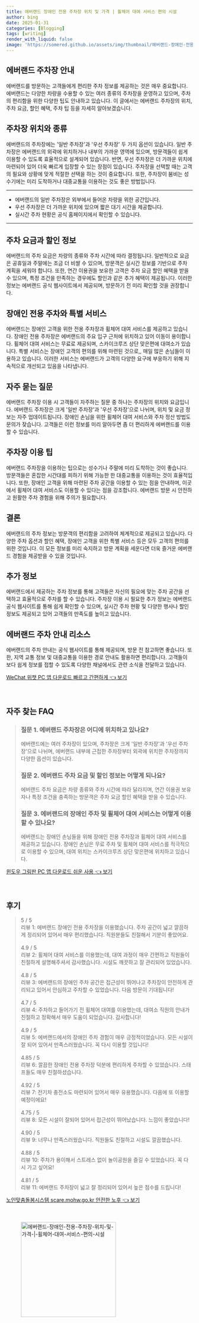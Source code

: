 ```yaml
---
title: 에버랜드 장애인 전용 주차장 위치 및 가격 | 휠체어 대여 서비스 편의 시설
author: bing
date: 2025-01-31
categories: [Blogging]
tags: [writing]
render_with_liquid: false
image: 'https://somered.github.io/assets/img/thumbnail/에버랜드-장애인-전용-주차장-위치-및-가격-|-휠체어-대여-서비스-편의-시설.webp'
---
```



<h2 id='에버랜드 주차장 안내'>에버랜드 주차장 안내</h2>

<p>에버랜드를 방문하는 고객들에게 편리한 주차 정보를 제공하는 것은 매우 중요합니다. 에버랜드는 다양한 차량을 수용할 수 있는 여러 종류의 주차장을 운영하고 있으며, 주차의 편리함을 위한 다양한 팁도 안내하고 있습니다. 이 글에서는 에버랜드 주차장의 위치, 주차 요금, 할인 혜택, 주차 팁 등을 자세히 알아보겠습니다.</p>

<h2 id='주차장 위치와 종류'>주차장 위치와 종류</h2>

<p>에버랜드의 주차장에는 '일반 주차장'과 '우선 주차장' 두 가지 옵션이 있습니다. 일반 주차장은 에버랜드의 외곽에 위치하거나 내부의 가까운 영역에 있으며, 방문객들이 쉽게 이용할 수 있도록 효율적으로 설계되어 있습니다. 반면, 우선 주차장은 더 가까운 위치에 마련되어 있어 더욱 빠르게 입장할 수 있는 장점이 있습니다. 주차장을 선택할 때는 고객의 필요와 상황에 맞게 적절한 선택을 하는 것이 중요합니다. 또한, 주차장이 붐비는 성수기에는 미리 도착하거나 대중교통을 이용하는 것도 좋은 방법입니다.</p>

<hr />

<ul>
    <li>에버랜드의 일반 주차장은 외부에서 들어온 차량을 위한 공간입니다.</li>
    <li>우선 주차장은 더 가까운 위치에 있으며 짧은 대기 시간을 제공합니다.</li>
    <li>실시간 주차 현황은 공식 홈페이지에서 확인할 수 있습니다.</li>
</ul>

<hr />

<h2 id='주차 요금과 할인 정보'>주차 요금과 할인 정보</h2>

<p>에버랜드의 주차 요금은 차량의 종류와 주차 시간에 따라 결정됩니다. 일반적으로 요금은 공휴일과 주말에는 조금 더 비쌀 수 있으며, 방문객은 실시간 정보를 기반으로 주차 계획을 세워야 합니다. 또한, 연간 이용권을 보유한 고객은 주차 요금 할인 혜택을 받을 수 있으며, 특정 조건을 만족하는 경우에도 할인과 같은 추가 혜택이 제공됩니다. 이러한 정보는 에버랜드 공식 웹사이트에서 제공되며, 방문하기 전 미리 확인할 것을 권장합니다.</p>

<h2 id='장애인 전용 주차와 특별 서비스'>장애인 전용 주차와 특별 서비스</h2>

<p>에버랜드는 장애인 고객을 위한 전용 주차장과 휠체어 대여 서비스를 제공하고 있습니다. 장애인 전용 주차장은 에버랜드의 주요 입구 근처에 위치하고 있어 이동이 용이합니다. 휠체어 대여 서비스는 무료로 제공되며, 스카이크루즈 상단 맞은편에 대여소가 있습니다. 특별 서비스는 장애인 고객의 편의를 위해 마련된 것으로,, 매일 많은 손님들이 이용하고 있습니다. 이러한 서비스는 에버랜드가 고객의 다양한 요구에 부응하기 위해 지속적으로 개선되고 있음을 나타냅니다.</p>

<h2 id='자주 묻는 질문'>자주 묻는 질문</h2>

<p>에버랜드 주차장 이용 시 고객들이 자주하는 질문 중 하나는 주차장의 위치와 요금입니다. 에버랜드 주차장은 크게 '일반 주차장'과 '우선 주차장'으로 나뉘며, 위치 및 요금 정보는 자주 업데이트됩니다. 장애인 손님을 위한 휠체어 대여 서비스와 주차 정산 방법도 문의가 잦습니다. 고객들은 이런 정보를 미리 알아두면 좀 더 편리하게 에버랜드를 이용할 수 있습니다.</p>

<h2 id='주차장 이용 팁'>주차장 이용 팁</h2>

<p>에버랜드 주차장을 이용하는 팁으로는 성수기나 주말에 미리 도착하는 것이 좋습니다. 방문객들은 혼잡한 시간대를 피하기 위해 가능한 한 대중교통을 이용하는 것이 효율적입니다. 또한, 장애인 고객을 위해 마련된 주차 공간을 이용할 수 있는 점을 안내하며, 이곳에서 휠체어 대여 서비스도 이용할 수 있다는 점을 강조합니다. 에버랜드 방문 시 안전하고 원활한 주차 경험을 위해 주의가 필요합니다.</p>

<h2 id='결론'>결론</h2>

<p>에버랜드의 주차 정보는 방문객의 편리함을 고려하여 체계적으로 제공되고 있습니다. 다양한 주차 옵션과 할인 혜택, 장애인 고객을 위한 특별 서비스 등은 모두 고객의 편의를 위한 것입니다. 이 모든 정보를 미리 숙지하고 방문 계획을 세운다면 더욱 즐거운 에버랜드 경험을 제공받을 수 있을 것입니다.</p>

<h2 id='추가 정보'>추가 정보</h2>

<p>에버랜드에서 제공하는 주차 정보를 통해 고객들은 자신의 필요에 맞는 주차 공간을 선택하고 효율적으로 주차를 할 수 있습니다. 주차장 이용 시 필요한 추가 정보는 에버랜드 공식 웹사이트를 통해 쉽게 확인할 수 있으며, 실시간 주차 현황 및 다양한 행사나 할인 정보도 제공되고 있어 고객들의 만족도를 높이고 있습니다.</p>

<h2 id='에버랜드 주차 안내 리소스'>에버랜드 주차 안내 리소스</h2>

<p>에버랜드의 주차 안내는 공식 웹사이트를 통해 제공되며, 방문 전 참고하면 좋습니다. 또한, 지역 교통 정보 및 대중교통을 이용한 경로 안내도 활용하면 편리합니다. 고객들이 보다 쉽게 정보를 접할 수 있도록 다양한 채널에서도 관련 소식을 전달하고 있습니다.</p>


<p><a class="click-button" title="WeChat 위챗 PC 앱 다운로드 빠르고 간편하게" href="https://somered.github.io/posts/WeChat-%EC%9C%84%EC%B1%97-PC-%EC%95%B1-%EB%8B%A4%EC%9A%B4%EB%A1%9C%EB%93%9C-%EB%B9%A0%EB%A5%B4%EA%B3%A0-%EA%B0%84%ED%8E%B8%ED%95%98%EA%B2%8C/" rel="dofollow">WeChat 위챗 PC 앱 다운로드 빠르고 간편하게 👈 보기</a></p><br>
<h2 id='자주_찾는_FAQ'>자주 찾는 FAQ</h2>
<div itemscope="" itemtype="https://schema.org/FAQPage"> 
<blockquote> 
<div itemscope="" itemprop="mainEntity" itemtype="https://schema.org/Question"> 
<h3 itemprop="name">질문 1. 에버랜드 주차장은 어디에 위치하고 있나요?</h3> 
<div itemscope="" itemprop="acceptedAnswer" itemtype="https://schema.org/Answer"> 
<span itemprop="text"> 
<p>에버랜드에는 여러 주차장이 있으며, 주차장은 크게 '일반 주차장'과 '우선 주차장'으로 나뉘며, 에버랜드 내부에 근접한 주차장부터 외곽에 위치한 주차장까지 다양한 옵션이 있습니다.</p> 
</span> 
</div> 
</div> 

<div itemscope="" itemprop="mainEntity" itemtype="https://schema.org/Question"> 
<h3 itemprop="name">질문 2. 에버랜드 주차 요금 및 할인 정보는 어떻게 되나요?</h3> 
<div itemscope="" itemprop="acceptedAnswer" itemtype="https://schema.org/Answer"> 
<span itemprop="text"> 
<p>에버랜드 주차 요금은 차량 종류와 주차 시간에 따라 달라지며, 연간 이용권 보유자나 특정 조건을 충족하는 방문객은 주차 요금 할인 혜택을 받을 수 있습니다.</p> 
</span> 
</div> 
</div> 

<div itemscope="" itemprop="mainEntity" itemtype="https://schema.org/Question"> 
<h3 itemprop="name">질문 3. 에버랜드의 장애인 주차 및 휠체어 대여 서비스는 어떻게 이용할 수 있나요?</h3> 
<div itemscope="" itemprop="acceptedAnswer" itemtype="https://schema.org/Answer"> 
<span itemprop="text"> 
<p>에버랜드는 장애인 손님들을 위해 장애인 전용 주차장과 휠체어 대여 서비스를 제공하고 있습니다. 장애인 손님은 무료 주차 및 휠체어 대여 서비스를 적극적으로 이용할 수 있으며, 대여 위치는 스카이크루즈 상단 맞은편에 위치하고 있습니다.</p> 
</span> 
</div> 
</div> 
</blockquote> 
</div>
<p><a class="click-button" title="윈도우 그림판 PC 앱 다운로드 쉬운 사용" href="https://somered.github.io/posts/%EC%9C%88%EB%8F%84%EC%9A%B0-%EA%B7%B8%EB%A6%BC%ED%8C%90-PC-%EC%95%B1-%EB%8B%A4%EC%9A%B4%EB%A1%9C%EB%93%9C-%EC%89%AC%EC%9A%B4-%EC%82%AC%EC%9A%A9/" rel="dofollow">윈도우 그림판 PC 앱 다운로드 쉬운 사용 👈 보기</a></p><br>
<h2 id='후기'>후기</h2>
<div itemscope itemtype="https://schema.org/Product">
  <blockquote>
  <div itemprop="review" itemscope itemtype="https://schema.org/Review">
      <div itemprop="reviewRating" itemscope itemtype="https://schema.org/Rating"> <span itemprop="ratingValue">5</span> / <span itemprop="bestRating">5</span> </div>
      <span itemprop="reviewBody">리뷰 1: 에버랜드 장애인 전용 주차장을 이용했습니다. 주차 공간이 넓고 깔끔하게 정리되어 있어서 매우 편리했습니다. 직원분들도 친절해서 기분이 좋았어요.</span>
  </div>
  <br>
  <div itemprop="review" itemscope itemtype="https://schema.org/Review">
      <div itemprop="reviewRating" itemscope itemtype="https://schema.org/Rating"> <span itemprop="ratingValue">4.9</span> / <span itemprop="bestRating">5</span> </div>
      <span itemprop="reviewBody">리뷰 2: 휠체어 대여 서비스를 이용했는데, 대여 과정이 매우 간편하고 직원들이 친절하게 설명해주셔서 감사했습니다. 시설도 깨끗하고 잘 관리되어 있었습니다.</span>
  </div>
  <br>
  <div itemprop="review" itemscope itemtype="https://schema.org/Review">
      <div itemprop="reviewRating" itemscope itemtype="https://schema.org/Rating"> <span itemprop="ratingValue">4.8</span> / <span itemprop="bestRating">5</span> </div>
      <span itemprop="reviewBody">리뷰 3: 에버랜드의 장애인 주차 공간은 접근성이 뛰어나고 주차장이 안전하게 관리되고 있어서 안심하고 주차할 수 있었습니다. 다음 방문이 기대됩니다!</span>
  </div>
  <br>
  <div itemprop="review" itemscope itemtype="https://schema.org/Review">
      <div itemprop="reviewRating" itemscope itemtype="https://schema.org/Rating"> <span itemprop="ratingValue">4.7</span> / <span itemprop="bestRating">5</span> </div>
      <span itemprop="reviewBody">리뷰 4: 주차하고 들어가기 전 휠체어 대여를 이용했는데, 대여소 직원의 안내가 친절하고 정확해서 매우 도움이 되었습니다. 감사합니다!</span>
  </div>
  <br>
  <div itemprop="review" itemscope itemtype="https://schema.org/Review">
      <div itemprop="reviewRating" itemscope itemtype="https://schema.org/Rating"> <span itemprop="ratingValue">4.9</span> / <span itemprop="bestRating">5</span> </div>
      <span itemprop="reviewBody">리뷰 5: 에버랜드에서의 장애인 주차 경험이 매우 긍정적이었습니다. 모든 시설이 잘 되어 있어서 만족스러웠습니다. 꼭 다시 이용할 것입니다!</span>
  </div>
  <br>
  <div itemprop="review" itemscope itemtype="https://schema.org/Review">
      <div itemprop="reviewRating" itemscope itemtype="https://schema.org/Rating"> <span itemprop="ratingValue">4.85</span> / <span itemprop="bestRating">5</span> </div>
      <span itemprop="reviewBody">리뷰 6: 깔끔한 장애인 전용 주차장 덕분에 편리하게 주차할 수 있었습니다. 스태프들도 매우 친절하셨습니다.</span>
  </div>
  <br>
  <div itemprop="review" itemscope itemtype="https://schema.org/Review">
      <div itemprop="reviewRating" itemscope itemtype="https://schema.org/Rating"> <span itemprop="ratingValue">4.92</span> / <span itemprop="bestRating">5</span> </div>
      <span itemprop="reviewBody">리뷰 7: 전기차 충전소도 마련되어 있어서 매우 유용했습니다. 다음에 또 이용할 예정이에요!</span>
  </div>
  <br>
  <div itemprop="review" itemscope itemtype="https://schema.org/Review">
      <div itemprop="reviewRating" itemscope itemtype="https://schema.org/Rating"> <span itemprop="ratingValue">4.75</span> / <span itemprop="bestRating">5</span> </div>
      <span itemprop="reviewBody">리뷰 8: 모든 시설이 잘되어 있어서 접근성이 뛰어났습니다. 느낌이 좋았습니다!</span>
  </div>
  <br>
  <div itemprop="review" itemscope itemtype="https://schema.org/Review">
      <div itemprop="reviewRating" itemscope itemtype="https://schema.org/Rating"> <span itemprop="ratingValue">4.90</span> / <span itemprop="bestRating">5</span> </div>
      <span itemprop="reviewBody">리뷰 9: 너무나 만족스러웠습니다. 직원들도 친절하고 시설도 깔끔했습니다.</span>
  </div>
  <br>
  <div itemprop="review" itemscope itemtype="https://schema.org/Review">
      <div itemprop="reviewRating" itemscope itemtype="https://schema.org/Rating"> <span itemprop="ratingValue">4.88</span> / <span itemprop="bestRating">5</span> </div>
      <span itemprop="reviewBody">리뷰 10: 주차가 용이해서 스트레스 없이 놀이공원을 즐길 수 있었습니다. 꼭 다시 가고 싶어요!</span>
  </div>
  <br>
  <div itemprop="review" itemscope itemtype="https://schema.org/Review">
      <div itemprop="reviewRating" itemscope itemtype="https://schema.org/Rating"> <span itemprop="ratingValue">4.81</span> / <span itemprop="bestRating">5</span> </div>
      <span itemprop="reviewBody">리뷰 11: 에버랜드 주차장이 넓고 잘 정리되어 있어서 높은 점수를 드립니다!</span>
  </div>
  </blockquote>
</div>
<p><a class="click-button" title="노인맞춤돌봄시스템 scare.mohw.go.kr 안전한 노후" href="https://somered.github.io/posts/%EB%85%B8%EC%9D%B8%EB%A7%9E%EC%B6%A4%EB%8F%8C%EB%B4%84%EC%8B%9C%EC%8A%A4%ED%85%9C-scare.mohw.go.kr-%EC%95%88%EC%A0%84%ED%95%9C-%EB%85%B8%ED%9B%84/" rel="dofollow">노인맞춤돌봄시스템 scare.mohw.go.kr 안전한 노후 👈 보기</a></p><br>
<figure class="image"><img src="https://somered.github.io/assets/img/thumbnail/에버랜드-장애인-전용-주차장-위치-및-가격-|-휠체어-대여-서비스-편의-시설.webp" alt="에버랜드-장애인-전용-주차장-위치-및-가격-|-휠체어-대여-서비스-편의-시설" width="256" height="256"></figure>